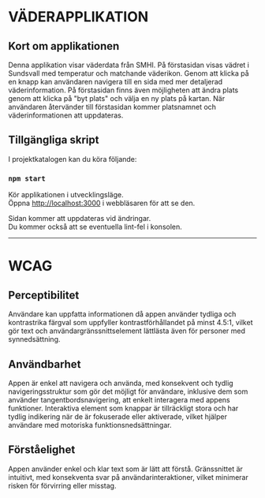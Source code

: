 # VÄDERAPPLIKATION

## Kort om applikationen
Denna applikation visar väderdata från SMHI. På förstasidan visas vädret i Sundsvall med temperatur och matchande väderikon. Genom att klicka på en knapp kan användaren navigera till en sida med mer detaljerad väderinformation. På förstasidan finns även möjligheten att ändra plats genom att klicka på "byt plats" och välja en ny plats på kartan. När användaren återvänder till förstasidan kommer platsnamnet och väderinformationen att uppdateras.

## Tillgängliga skript
I projektkatalogen kan du köra följande:

### `npm start`

Kör applikationen i utvecklingsläge.\
Öppna [http://localhost:3000](http://localhost:3000) i webbläsaren för att se den.

Sidan kommer att uppdateras vid ändringar.\
Du kommer också att se eventuella lint-fel i konsolen.

---

# WCAG
## Perceptibilitet
Användare kan uppfatta informationen då appen använder tydliga och kontrastrika färgval som uppfyller kontrastförhållandet på minst 4.5:1, vilket gör text och användargränssnittselement lättlästa även för personer med synnedsättning.

## Användbarhet
Appen är enkel att navigera och använda, med konsekvent och tydlig navigeringsstruktur som gör det möjligt för användare, inklusive dem som använder tangentbordsnavigering, att enkelt interagera med appens funktioner.
Interaktiva element som knappar är tillräckligt stora och har tydlig indikering när de är fokuserade eller aktiverade, vilket hjälper användare med motoriska funktionsnedsättningar.

## Förståelighet
Appen använder enkel och klar text som är lätt att förstå. Gränssnittet är intuitivt, med konsekventa svar på användarinteraktioner, vilket minimerar risken för förvirring eller misstag.

